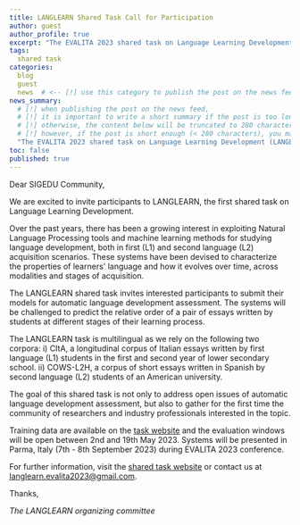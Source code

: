 ```yaml
---
title: LANGLEARN Shared Task Call for Participation
author: guest
author_profile: true
excerpt: "The EVALITA 2023 shared task on Language Learning Development will be held in Parma (Italy) from September 7th-8th, 2023."
tags:
  shared task
categories:
  blog
  guest
  news  # <-- [!] use this category to publish the post on the news feed 
news_summary: 
  # [!] when publishing the post on the news feed,
  # [!] it is important to write a short summary if the post is too long (~several paragraphs)
  # [!] otherwise, the content below will be truncated to 280 characters on the news feed
  # [!] however, if the post is short enough (< 280 characters), you may disregard this option
  "The EVALITA 2023 shared task on Language Learning Development (LANGLEARN) will be held in Parma, Italia (September 7th-8th 2023)."
toc: false
published: true
---
```


Dear SIGEDU Community,

We are excited to invite participants to LANGLEARN, the first shared task on Language Learning Development.

Over the past years, there has been a growing interest in exploiting Natural Language Processing tools and machine learning methods for studying language development, both in first (L1) and second language (L2) acquisition scenarios. These systems have been devised to characterize the properties of learners' language and how it evolves over time, across modalities and stages of acquisition. 

The LANGLEARN shared task invites interested participants to submit their models for automatic language development assessment. The systems will be challenged to predict the relative order of a pair of essays written by students at different stages of their learning process. 

The LANGLEARN task is multilingual as we rely on the following two corpora:
i) CItA, a longitudinal corpus of Italian essays written by  first language (L1) students in the first and second year of lower secondary school.
ii) COWS-L2H, a corpus of short essays written in Spanish by second language (L2) students of an American university. 
 
The goal of this shared task is not only to address open issues of automatic language development assessment, but also to gather for the first time the community of researchers and industry professionals interested in the topic.

Training data are available on the [task website](https://sites.google.com/view/langlearn2023/data) and the evaluation windows will be open between 2nd and 19th May 2023. Systems will be presented in Parma, Italy (7th - 8th September 2023) during EVALITA 2023 conference.

For further information, visit the [shared task website](https://sites.google.com/view/langlearn2023/home) or contact us at [langlearn.evalita2023@gmail.com](mailto:langlearn.evalita2023@gmail.com).

Thanks,

*The LANGLEARN organizing committee*
